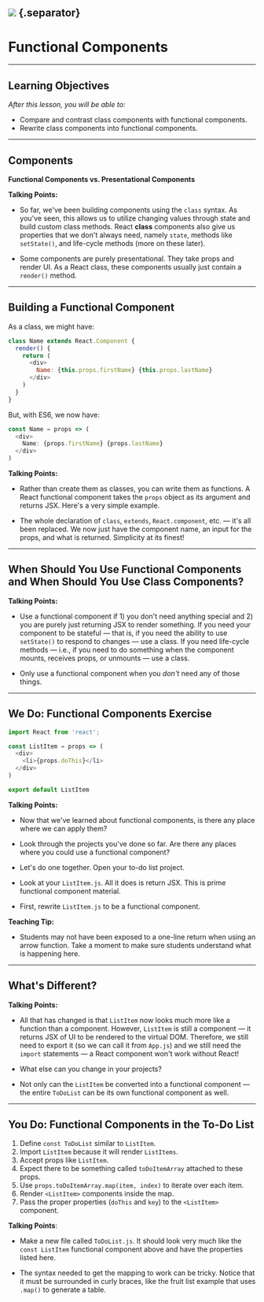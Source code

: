 ## ![](https://s3.amazonaws.com/python-ga/images/GA_Cog_Medium_White_RGB.png) {.separator}
<h1>Functional Components</h1>

---

## Learning Objectives

*After this lesson, you will be able to:*

- Compare and contrast class components with functional components.
- Rewrite class components into functional components.

---

## Components

**Functional Components vs. Presentational Components**

<aside class="notes">

**Talking Points:**

- So far, we've been building components using the `class` syntax. As you've seen, this allows us to utilize changing values through state and build custom class methods. React **class** components also give us properties that we don't always need, namely `state`, methods like `setState()`, and life-cycle methods (more on these later).

- Some components are purely presentational. They take props and render UI. As a React class, these components usually just contain a `render()` method.

</aside>

---

## Building a Functional Component

As a class, we might have:

```javascript
class Name extends React.Component {
  render() {
    return (
      <div>
        Name: {this.props.firstName} {this.props.lastName}
      </div>
    )
  }
}
```

But, with ES6, we now have:

```javascript
const Name = props => (
  <div>
    Name: {props.firstName} {props.lastName}
  </div>
)
```

<aside class="notes">

**Talking Points:**

- Rather than create them as classes, you can write them as functions. A React functional component takes the `props` object as its argument and returns JSX. Here's a very simple example.

- The whole declaration of `class`, `extends`, `React.component`, etc. — it's all been replaced. We now just have the component name, an input for the props, and what is returned. Simplicity at its finest!

</aside>

---

## When Should You Use Functional Components and When Should You Use Class Components?

<aside class="notes">

**Talking Points:**

- Use a functional component if 1) you don't need anything special and 2) you are purely just returning JSX to render something. If you need your component to be stateful — that is, if you need the ability to use `setState()` to respond to changes — use a class. If you need life-cycle methods — i.e., if you need to do something when the component mounts, receives props, or unmounts — use a class.

- Only use a functional component when you _don't_ need any of those things.

</aside>

---

## We Do: Functional Components Exercise


```javascript
import React from 'react';

const ListItem = props => (
  <div>
    <li>{props.doThis}</li>
  </div>
)

export default ListItem


```


<aside class="notes">

**Talking Points:**

- Now that we've learned about functional components, is there any place where we can apply them?

- Look through the projects you've done so far. Are there any places where you could use a functional component?

- Let's do one together. Open your to-do list project.

- Look at your `ListItem.js`. All it does is return JSX. This is prime functional component material.

- First, rewrite `ListItem.js` to be a functional component.

**Teaching Tip:**

- Students may not have been exposed to a one-line return when using an arrow function. Take a moment to make sure students understand what is happening here.

</aside>

---

## What's Different?


<aside class="notes">

**Talking Points:**

- All that has changed is that `ListItem` now looks much more like a function than a component. However, `ListItem` is still a component — it returns JSX of UI to be rendered to the virtual DOM. Therefore, we still need to export it (so we can call it from `App.js`) and we still need the `import` statements — a React component won't work without React!

- What else can you change in your projects?

- Not only can the `ListItem` be converted into a functional component — the entire `ToDoList` can be its own functional component as well.

</aside>

---

## You Do: Functional Components in the To-Do List

1. Define `const ToDoList` similar to `ListItem`.
1. Import `ListItem` because it will render `ListItems`.
1. Accept props like `ListItem`.
1. Expect there to be something called `toDoItemArray` attached to these props.
1. Use `props.toDoItemArray.map(item, index)` to iterate over each item.
1. Render `<ListItem>` components inside the map.
1. Pass the proper properties (`doThis` and `key`) to the `<ListItem>` component.


<aside class="notes">

**Talking Points**:

- Make a new file called `ToDoList.js`. It should look very much like the
`const ListItem` functional component above and have the properties listed here.

- The syntax needed to get the mapping to work can be tricky. Notice that it must
be surrounded in curly braces, like the fruit list example that uses `.map()`
to generate a table.

</aside>
